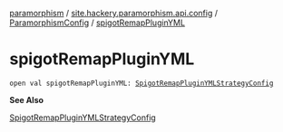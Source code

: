 [paramorphism](../../index.md) / [site.hackery.paramorphism.api.config](../index.md) / [ParamorphismConfig](index.md) / [spigotRemapPluginYML](./spigot-remap-plugin-y-m-l.md)

# spigotRemapPluginYML

`open val spigotRemapPluginYML: `[`SpigotRemapPluginYMLStrategyConfig`](../../site.hackery.paramorphism.api.config.strategies.scenarios.spigot/-spigot-remap-plugin-y-m-l-strategy-config.md)

**See Also**

[SpigotRemapPluginYMLStrategyConfig](../../site.hackery.paramorphism.api.config.strategies.scenarios.spigot/-spigot-remap-plugin-y-m-l-strategy-config.md)

